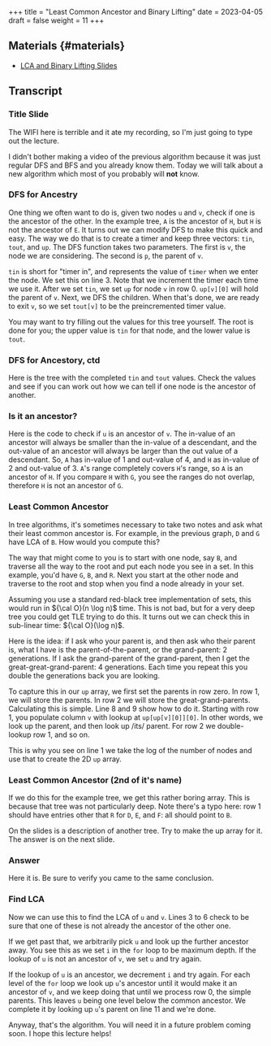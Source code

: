 +++
title = "Least Common Ancestor and Binary Lifting"
date = 2023-04-05
draft = false
weight = 11
+++

## Materials {#materials}

-   [LCA and Binary Lifting Slides](/slides/lca-binary-lifting.pdf)

## Transcript

### Title Slide

The WIFI here is terrible and it ate my recording, so I'm just going to type out the lecture.

I didn't bother making a video of the previous algorithm because it was just regular DFS and BFS
and you already know them.  Today we will talk about a new algorithm which most of you probably
will **not** know.

### DFS for Ancestry

One thing we often want to do is, given two nodes `u` and `v`, check if one is the ancestor of the other.  In the
example tree, `A` is the ancestor of `H`, but `H` is not the ancestor of `E`.  It turns out we can modify DFS to make
this quick and easy.  The way we do that is to create a timer and keep three vectors: `tin`, `tout`, and `up`.  The DFS
function takes two parameters.  The first is `v`, the node we are considering.  The second is `p`, the parent of `v`.

`tin` is short for "timer in", and represents the value of `timer` when we enter the node.  We set this on line 3.  Note
that we increment the timer each time we use it.  After we set `tin`, we set `up` for node `v` in row 0.  `up[v][0]`
will hold the parent of `v`.  Next, we DFS the children.  When that's done, we are ready to exit `v`, so we set
`tout[v]` to be the preincremented timer value.

You may want to try filling out the values for this tree yourself.  The root is done for you; the upper value is `tin`
for that node, and the lower value is `tout`.

### DFS for Ancestory, ctd

Here is the tree with the completed `tin` and `tout` values.  Check the values and see if you can work out how we can
tell if one node is the ancestor of another.

### Is it an ancestor?

Here is the code to check if `u` is an ancestor of `v`.  The in-value of an ancestor will always be smaller than the
in-value of a descendant, and the out-value of an ancestor will always be larger than the out value of a descendant.
So, `A` has in-value of 1 and out-value of 4, and `H` as in-value of 2 and out-value of 3.  `A`'s range completely covers
`H`'s range, so `A` is an ancestor of `H`.  If you compare `H` with `G`, you see the ranges do not overlap, therefore
`H` is not an ancestor of `G`.

### Least Common Ancestor

In tree algorithms, it's sometimes necessary to take two notes and ask what their least common ancestor is.  For example,
in the previous graph, `D` and `G` have LCA of `B`.  How would you compute this?

The way that might come to you is to start with one node, say `B`, and traverse all the way to the root and put each node
you see in a set.  In this example, you'd have `G`, `B`, and `R`.  Next you start at the other node and traverse to the root
and stop when you find a node already in your set.

Assuming you use a standard red-black tree implementation of sets, this would run in ${\cal O}(n \log n)$ time.  This is
not bad, but for a very deep tree you could get TLE trying to do this.  It turns out we can check this in sub-linear
time: ${\cal O}(\log n)$.

Here is the idea: if I ask who your parent is, and then ask who their parent is, what I have is the
parent-of-the-parent, or the grand-parent: 2 generations.  If I ask the grand-parent of the grand-parent, then I get the
great-great-grand-parent: 4 generations.  Each time you repeat this you double the generations back you are looking.

To capture this in our `up` array, we first set the parents in row zero.  In row 1, we will store the parents.  In row 
2 we will store the great-grand-parents.  Calculating this is simple.  Line 8 and 9 show how to do it.  Starting with row 1,
you populate column `v` with lookup at `up[up[v][0]][0]`.  In other words, we look up the parent, and then look up /its/
parent.  For row 2 we double-lookup row 1, and so on.

This is why you see on line 1 we take the log of the number of nodes and use that to create the 2D `up` array.

### Least Common Ancestor (2nd of it's name)

If we do this for the example tree, we get this rather boring array.  This is because that tree was not particularly deep.
Note there's a typo here: row 1 should have entries other that `R` for `D`, `E`, and `F`: all should point to `B`.

On the slides is a description of another tree.  Try to make the up array for it.  The answer is on the next slide.

### Answer

Here it is.  Be sure to verify you came to the same conclusion.

### Find LCA

Now we can use this to find the LCA of `u` and `v`.  Lines 3 to 6 check to be sure that one of these is not already the
ancestor of the other one.

If we get past that, we arbitrarily pick `u` and look up the further ancestor away.  You see this as we set `i` in the
`for` loop to be maximum depth.  If the lookup of `u` is not an ancestor of `v`, we set `u` and try again.

If the lookup of `u` is an ancestor, we decrement `i` and try again.  For each level of the `for` loop we look up `u`'s
ancestor until it would make it an ancestor of `v`, and we keep doing that until we process row 0, the simple parents.
This leaves `u` being one level below the common ancestor.  We complete it by looking up `u`'s parent on line 11 and
we're done.

Anyway, that's the algorithm.  You will need it in a future problem coming soon.  I hope this lecture helps!
